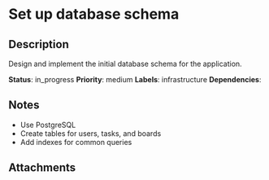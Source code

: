 # Set up database schema

## Description
Design and implement the initial database schema for the application.

**Status**: in_progress
**Priority**: medium
**Labels**: infrastructure
**Dependencies**: 

## Notes
- Use PostgreSQL
- Create tables for users, tasks, and boards
- Add indexes for common queries

## Attachments
 